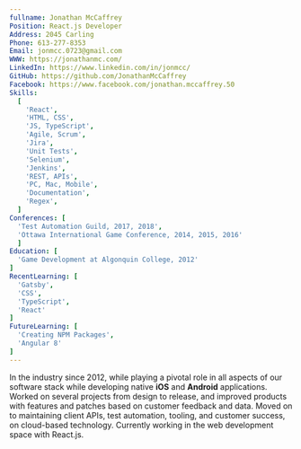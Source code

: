```yaml
---
fullname: Jonathan McCaffrey
Position: React.js Developer
Address: 2045 Carling
Phone: 613-277-8353
Email: jonmcc.0723@gmail.com
WWW: https://jonathanmc.com/
LinkedIn: https://www.linkedin.com/in/jonmcc/
GitHub: https://github.com/JonathanMcCaffrey
Facebook: https://www.facebook.com/jonathan.mccaffrey.50
Skills:
  [
    'React',
    'HTML, CSS',
    'JS, TypeScript',
    'Agile, Scrum',
    'Jira',
    'Unit Tests',
    'Selenium',
    'Jenkins',
    'REST, APIs',
    'PC, Mac, Mobile',
    'Documentation',
    'Regex',
  ]
Conferences: [ 
  'Test Automation Guild, 2017, 2018',
  'Ottawa International Game Conference, 2014, 2015, 2016'
  ]
Education: [   
  'Game Development at Algonquin College, 2012'
]
RecentLearning: [   
  'Gatsby',
  'CSS',
  'TypeScript',
  'React'
]
FutureLearning: [
  'Creating NPM Packages',
  'Angular 8'
]
---
```


In the industry since 2012, while playing a pivotal role in all aspects of our software stack while developing native **iOS** and **Android** applications. Worked on several projects from design to release, and improved products with features and patches based on customer feedback and data. Moved on to maintaining client APIs, test automation, tooling, and customer success, on cloud-based technology. Currently working in the web development space with React.js.